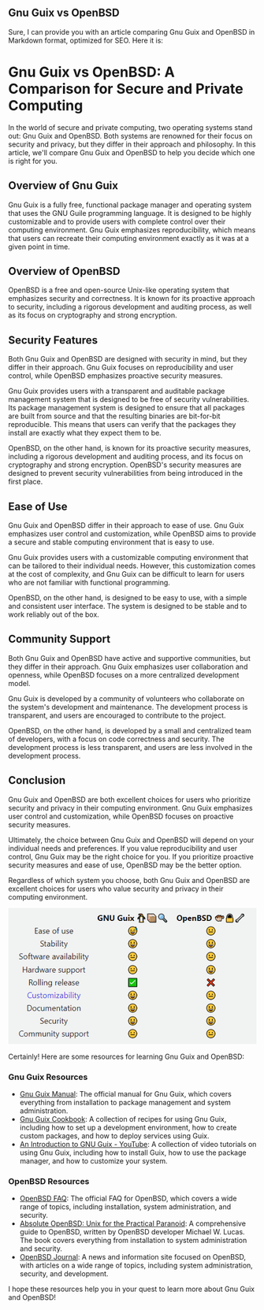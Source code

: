 

## Gnu Guix vs OpenBSD

Sure, I can provide you with an article comparing Gnu Guix and OpenBSD in Markdown format, optimized for SEO. Here it is:

# Gnu Guix vs OpenBSD: A Comparison for Secure and Private Computing

In the world of secure and private computing, two operating systems stand out: Gnu Guix and OpenBSD. Both systems are renowned for their focus on security and privacy, but they differ in their approach and philosophy. In this article, we'll compare Gnu Guix and OpenBSD to help you decide which one is right for you.

## Overview of Gnu Guix

Gnu Guix is a fully free, functional package manager and operating system that uses the GNU Guile programming language. It is designed to be highly customizable and to provide users with complete control over their computing environment. Gnu Guix emphasizes reproducibility, which means that users can recreate their computing environment exactly as it was at a given point in time.

## Overview of OpenBSD

OpenBSD is a free and open-source Unix-like operating system that emphasizes security and correctness. It is known for its proactive approach to security, including a rigorous development and auditing process, as well as its focus on cryptography and strong encryption.

## Security Features

Both Gnu Guix and OpenBSD are designed with security in mind, but they differ in their approach. Gnu Guix focuses on reproducibility and user control, while OpenBSD emphasizes proactive security measures.

Gnu Guix provides users with a transparent and auditable package management system that is designed to be free of security vulnerabilities. Its package management system is designed to ensure that all packages are built from source and that the resulting binaries are bit-for-bit reproducible. This means that users can verify that the packages they install are exactly what they expect them to be.

OpenBSD, on the other hand, is known for its proactive security measures, including a rigorous development and auditing process, and its focus on cryptography and strong encryption. OpenBSD's security measures are designed to prevent security vulnerabilities from being introduced in the first place.

## Ease of Use

Gnu Guix and OpenBSD differ in their approach to ease of use. Gnu Guix emphasizes user control and customization, while OpenBSD aims to provide a secure and stable computing environment that is easy to use.

Gnu Guix provides users with a customizable computing environment that can be tailored to their individual needs. However, this customization comes at the cost of complexity, and Gnu Guix can be difficult to learn for users who are not familiar with functional programming.

OpenBSD, on the other hand, is designed to be easy to use, with a simple and consistent user interface. The system is designed to be stable and to work reliably out of the box.

## Community Support

Both Gnu Guix and OpenBSD have active and supportive communities, but they differ in their approach. Gnu Guix emphasizes user collaboration and openness, while OpenBSD focuses on a more centralized development model.

Gnu Guix is developed by a community of volunteers who collaborate on the system's development and maintenance. The development process is transparent, and users are encouraged to contribute to the project.

OpenBSD, on the other hand, is developed by a small and centralized team of developers, with a focus on code correctness and security. The development process is less transparent, and users are less involved in the development process.

## Conclusion

Gnu Guix and OpenBSD are both excellent choices for users who prioritize security and privacy in their computing environment. Gnu Guix emphasizes user control and customization, while OpenBSD focuses on proactive security measures.

Ultimately, the choice between Gnu Guix and OpenBSD will depend on your individual needs and preferences. If you value reproducibility and user control, Gnu Guix may be the right choice for you. If you prioritize proactive security measures and ease of use, OpenBSD may be the better option.

Regardless of which system you choose, both Gnu Guix and OpenBSD are excellent choices for users who value security and privacy in their computing environment.

![A Comparison for Secure and Private Computing](/assets/Images/bsdguix.png)



Certainly! Here are some resources for learning Gnu Guix and OpenBSD:

### Gnu Guix Resources

- [Gnu Guix Manual](https://guix.gnu.org/manual/en/html_node/index.html): The official manual for Gnu Guix, which covers everything from installation to package management and system administration.
- [Gnu Guix Cookbook](https://guix.gnu.org/cookbook/en/html_node/index.html): A collection of recipes for using Gnu Guix, including how to set up a development environment, how to create custom packages, and how to deploy services using Guix.
- [An Introduction to GNU Guix - YouTube](https://www.youtube.com/watch?v=iBaqOK75cho): A collection of video tutorials on using Gnu Guix, including how to install Guix, how to use the package manager, and how to customize your system.

### OpenBSD Resources

- [OpenBSD FAQ](https://www.openbsd.org/faq/): The official FAQ for OpenBSD, which covers a wide range of topics, including installation, system administration, and security.
- [Absolute OpenBSD: Unix for the Practical Paranoid](https://nostarch.com/openbsd2e): A comprehensive guide to OpenBSD, written by OpenBSD developer Michael W. Lucas. The book covers everything from installation to system administration and security.
- [OpenBSD Journal](https://undeadly.org/): A news and information site focused on OpenBSD, with articles on a wide range of topics, including system administration, security, and development.

I hope these resources help you in your quest to learn more about Gnu Guix and OpenBSD!
